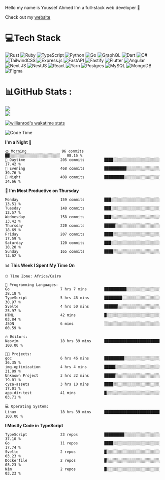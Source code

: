 Hello my name is Youssef Ahmed I'm a full-stack web developer 👋

Check out my [website](https://youssefahmed.vercel.app)
 
# 💻Tech Stack

![Rust](https://img.shields.io/badge/rust-%23000000.svg?style=for-the-badge&logo=rust&logoColor=white) ![Ruby](https://img.shields.io/badge/ruby-%23CC342D.svg?style=for-the-badge&logo=ruby&logoColor=white) ![TypeScript](https://img.shields.io/badge/typescript-%23007ACC.svg?style=for-the-badge&logo=typescript&logoColor=white) ![Python](https://img.shields.io/badge/python-3670A0?style=for-the-badge&logo=python&logoColor=ffdd54) ![Go](https://img.shields.io/badge/go-%2300ADD8.svg?style=for-the-badge&logo=go&logoColor=white) ![GraphQL](https://img.shields.io/badge/-GraphQL-E10098?style=for-the-badge&logo=graphql&logoColor=white) ![Dart](https://img.shields.io/badge/dart-%230175C2.svg?style=for-the-badge&logo=dart&logoColor=white) ![C#](https://img.shields.io/badge/c%23-%23239120.svg?style=for-the-badge&logo=c-sharp&logoColor=white) ![TailwindCSS](https://img.shields.io/badge/tailwindcss-%2338B2AC.svg?style=for-the-badge&logo=tailwind-css&logoColor=white) ![Express.js](https://img.shields.io/badge/express.js-%23404d59.svg?style=for-the-badge&logo=express&logoColor=%2361DAFB) ![FastAPI](https://img.shields.io/badge/FastAPI-005571?style=for-the-badge&logo=fastapi) ![Fastify](https://img.shields.io/badge/fastify-%23000000.svg?style=for-the-badge&logo=fastify&logoColor=white) ![Flutter](https://img.shields.io/badge/Flutter-%2302569B.svg?style=for-the-badge&logo=Flutter&logoColor=white) ![Angular](https://img.shields.io/badge/angular-%23DD0031.svg?style=for-the-badge&logo=angular&logoColor=white) ![Next JS](https://img.shields.io/badge/Next-black?style=for-the-badge&logo=next.js&logoColor=white) ![NestJS](https://img.shields.io/badge/nestjs-%23E0234E.svg?style=for-the-badge&logo=nestjs&logoColor=white) ![React](https://img.shields.io/badge/react-%2320232a.svg?style=for-the-badge&logo=react&logoColor=%2361DAFB) ![Yarn](https://img.shields.io/badge/yarn-%232C8EBB.svg?style=for-the-badge&logo=yarn&logoColor=white) ![Postgres](https://img.shields.io/badge/postgres-%23316192.svg?style=for-the-badge&logo=postgresql&logoColor=white) ![MySQL](https://img.shields.io/badge/mysql-%2300f.svg?style=for-the-badge&logo=mysql&logoColor=white) ![MongoDB](https://img.shields.io/badge/MongoDB-%234ea94b.svg?style=for-the-badge&logo=mongodb&logoColor=white)     ![Figma](https://img.shields.io/badge/figma-%23F24E1E.svg?style=for-the-badge&logo=figma&logoColor=white)

# 📊GitHub Stats :

![](https://github-readme-stats.vercel.app/api?username=joetifa2003&theme=tokyonight&hide_border=false&include_all_commits=false&count_private=false)<br/>
![](https://github-readme-streak-stats.herokuapp.com/?user=joetifa2003&theme=tokyonight&hide_border=false)<br/>

[![willianrod's wakatime stats](https://github-readme-stats.vercel.app/api/wakatime?username=joetifa2003&layout=compact)](https://github.com/anuraghazra/github-readme-stats)
<!--START_SECTION:waka-->
![Code Time](http://img.shields.io/badge/Code%20Time-1%2C263%20hrs%207%20mins-blue)

**I'm a Night 🦉** 

```text
🌞 Morning                96 commits          ██░░░░░░░░░░░░░░░░░░░░░░░   08.16 % 
🌆 Daytime                205 commits         ████░░░░░░░░░░░░░░░░░░░░░   17.42 % 
🌃 Evening                468 commits         ██████████░░░░░░░░░░░░░░░   39.76 % 
🌙 Night                  408 commits         █████████░░░░░░░░░░░░░░░░   34.66 % 
```
📅 **I'm Most Productive on Thursday** 

```text
Monday                   159 commits         ███░░░░░░░░░░░░░░░░░░░░░░   13.51 % 
Tuesday                  148 commits         ███░░░░░░░░░░░░░░░░░░░░░░   12.57 % 
Wednesday                158 commits         ███░░░░░░░░░░░░░░░░░░░░░░   13.42 % 
Thursday                 220 commits         █████░░░░░░░░░░░░░░░░░░░░   18.69 % 
Friday                   207 commits         ████░░░░░░░░░░░░░░░░░░░░░   17.59 % 
Saturday                 120 commits         ███░░░░░░░░░░░░░░░░░░░░░░   10.20 % 
Sunday                   165 commits         ████░░░░░░░░░░░░░░░░░░░░░   14.02 % 
```


📊 **This Week I Spent My Time On** 

```text
🕑︎ Time Zone: Africa/Cairo

💬 Programming Languages: 
Go                       7 hrs 7 mins        ██████████░░░░░░░░░░░░░░░   38.18 % 
TypeScript               5 hrs 46 mins       ████████░░░░░░░░░░░░░░░░░   30.97 % 
Svelte                   4 hrs 50 mins       ██████░░░░░░░░░░░░░░░░░░░   25.97 % 
HTML                     42 mins             █░░░░░░░░░░░░░░░░░░░░░░░░   03.84 % 
JSON                     6 mins              ░░░░░░░░░░░░░░░░░░░░░░░░░   00.59 % 

🔥 Editors: 
Neovim                   18 hrs 39 mins      █████████████████████████   100.00 % 

🐱‍💻 Projects: 
goc                      6 hrs 46 mins       █████████░░░░░░░░░░░░░░░░   36.35 % 
img-optimization         4 hrs 4 mins        █████░░░░░░░░░░░░░░░░░░░░   21.89 % 
Unknown Project          3 hrs 32 mins       █████░░░░░░░░░░░░░░░░░░░░   19.01 % 
cyza-assets              3 hrs 10 mins       ████░░░░░░░░░░░░░░░░░░░░░   17.01 % 
app-dir-test             41 mins             █░░░░░░░░░░░░░░░░░░░░░░░░   03.71 % 

💻 Operating System: 
Linux                    18 hrs 39 mins      █████████████████████████   100.00 % 
```

**I Mostly Code in TypeScript** 

```text
TypeScript               23 repos            █████████░░░░░░░░░░░░░░░░   37.10 % 
Go                       11 repos            ████░░░░░░░░░░░░░░░░░░░░░   17.74 % 
Svelte                   2 repos             █░░░░░░░░░░░░░░░░░░░░░░░░   03.23 % 
Dockerfile               2 repos             █░░░░░░░░░░░░░░░░░░░░░░░░   03.23 % 
Nim                      2 repos             █░░░░░░░░░░░░░░░░░░░░░░░░   03.23 % 
```




<!--END_SECTION:waka-->
